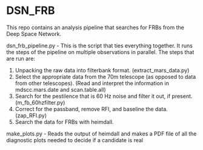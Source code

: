 # DSN_FRB

This repo contains an analysis pipeline that searches for FRBs from the Deep Space Network.

dsn_frb_pipeline.py - This is the script that ties everything together. It runs the steps of the pipeline on multiple observations in parallel. The steps that are run are:  
1) Unpacking the raw data into filterbank format. (extract_mars_data.py)   
2) Select the appropriate data from the 70m telescope (as opposed to data from other telescopes). (Read and interpret the information in mdscc.mars.date and scan.table.all)  
3) Search for the pestilence that is 60 Hz noise and filter it out, if present. (m_fb_60hzfilter.py)  
4) Correct for the passband, remove RFI, and baseline the data.  (zap_RFI.py)  
5) Search the data for FRBs with heimdall.  

make_plots.py - Reads the output of heimdall and makes a PDF file of all the diagnostic plots needed to decide if a candidate is real
